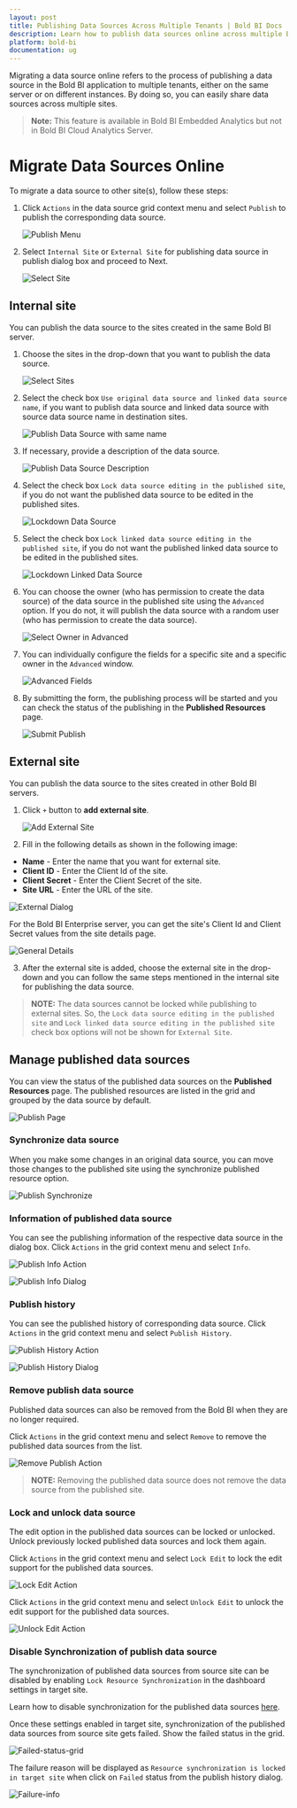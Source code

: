 ```yaml
---
layout: post
title: Publishing Data Sources Across Multiple Tenants | Bold BI Docs
description: Learn how to publish data sources online across multiple Bold BI tenants, deployed on your servers, either on the same machine or on different instances.
platform: bold-bi
documentation: ug
---
```


Migrating a data source online refers to the process of publishing a data source in the Bold BI application to multiple tenants, either on the same server or on different instances. By doing so, you can easily share data sources across multiple sites.

> **Note:** This feature is available in Bold BI Embedded Analytics but not in Bold BI Cloud Analytics Server.

# Migrate Data Sources Online
To migrate a data source to other site(s), follow these steps:

1. Click `Actions` in the data source grid context menu and select `Publish` to publish the corresponding data source.

   ![Publish Menu](/static/assets/resource-migration/migrate-data-sources-online/images/publish-datasource.png#width=55%)
	
2. Select `Internal Site` or `External Site` for publishing data source in publish dialog box and proceed to Next.

   ![Select Site](/static/assets/resource-migration/migrate-data-sources-online/images/select-site.png#width=55%)

## Internal site

You can publish the data source to the sites created in the same Bold BI server.

1. Choose the sites in the drop-down that you want to publish the data source.

   ![Select Sites](/static/assets/resource-migration/migrate-data-sources-online/images/select-sites.png#width=55%)

2. Select the check box `Use original data source and linked data source name`, if you want to publish data source and linked data source with source data source name in destination sites.

   ![Publish Data Source with same name](/static/assets/resource-migration/migrate-data-sources-online/images/publish-datasource-with-source-name.png#width=55%)

3. If necessary, provide a description of the data source.

   ![Publish Data Source Description](/static/assets/resource-migration/migrate-data-sources-online/images/publish-datasource-description.png#width=55%)

4. Select the check box `Lock data source editing in the published site`, if you do not want the published data source to be edited in the published sites.

   ![Lockdown Data Source](/static/assets/resource-migration/migrate-data-sources-online/images/lockdown-datasource.png#width=55%)

5. Select the check box `Lock linked data source editing in the published site`, if you do not want the published linked data source to be edited in the published sites.

   ![Lockdown Linked Data Source](/static/assets/resource-migration/migrate-data-sources-online/images/lockdown-linked-datasource.png#width=55%)

6. You can choose the owner (who has permission to create the data source) of the data source in the published site using the `Advanced` option. If you do not, it will publish the data source with a random user (who has permission to create the data source).

   ![Select Owner in Advanced](/static/assets/resource-migration/migrate-data-sources-online/images/advanced-owner.png#width=55%)

7. You can individually configure the fields for a specific site and a specific owner in the `Advanced` window.

   ![Advanced Fields](/static/assets/resource-migration/migrate-data-sources-online/images/advanced-field.png#width=55%)

8. By submitting the form, the publishing process will be started and you can check the status of the publishing in the **Published Resources** page.

    ![Submit Publish](/static/assets/resource-migration/migrate-data-sources-online/images/submit-publish.png#width=55%)

## External site

You can publish the data source to the sites created in other Bold BI servers.

1. Click `+` button to **add external site**.

   ![Add External Site](/static/assets/resource-migration/migrate-data-sources-online/images/add-external-site.png#width=55%)
 
2. Fill in the following details as shown in the following image:

  * **Name** - Enter the name that you want for external site.
  * **Client ID** - Enter the Client Id of the site. 
  * **Client Secret** - Enter the Client Secret of the site.
  * **Site URL** - Enter the URL of the site.

  ![External Dialog](/static/assets/resource-migration/migrate-data-sources-online/images/external-site-dialog.png#width=55%)

  For the Bold BI Enterprise server, you can get the site's Client Id and Client Secret values from the site details page. 

  ![General Details](/static/assets/resource-migration/migrate-dashboards-online/images/general-details.png)

3. After the external site is added, choose the external site in the drop-down and you can follow the same steps mentioned in the internal site for publishing the data source.
  
> **NOTE:** The data sources cannot be locked while publishing to external sites. So, the `Lock data source editing in the published site` and `Lock linked data source editing in the published site` check box options will not be shown for `External Site`.

## Manage published data sources

You can view the status of the published data sources on the **Published Resources** page. The published resources are listed in the grid and grouped by the data source by default.

![Publish Page](/static/assets/resource-migration/migrate-data-sources-online/images/publish-page.png)

### Synchronize data source

When you make some changes in an original data source, you can move those changes to the published site using the synchronize published resource option.

![Publish Synchronize](/static/assets/resource-migration/migrate-data-sources-online/images/publish-synchronize.png)

### Information of published data source

You can see the publishing information of the respective data source in the dialog box. Click `Actions` in the grid context menu and select `Info`.

![Publish Info Action](/static/assets/resource-migration/migrate-data-sources-online/images/publish-info-action.png)

![Publish Info Dialog](/static/assets/resource-migration/migrate-data-sources-online/images/publish-info-dialog.png#width=55%)

### Publish history

You can see the published history of corresponding data source. Click `Actions` in the grid context menu and select `Publish History`.

![Publish History Action](/static/assets/resource-migration/migrate-data-sources-online/images/publish-history.png)

![Publish History Dialog](/static/assets/resource-migration/migrate-data-sources-online/images/publish-history-dialog.png#width=75%)

### Remove publish data source

Published data sources can also be removed from the Bold BI when they are no longer required.

Click `Actions` in the grid context menu and select `Remove` to remove the published data sources from the list.

![Remove Publish Action](/static/assets/resource-migration/migrate-data-sources-online/images/publish-remove-action.png)

> **NOTE:** Removing the published data source does not remove the data source from the published site.

### Lock and unlock data source

The edit option in the published data sources can be locked or unlocked. Unlock previously locked published data sources and lock them again.

Click `Actions` in the grid context menu and select `Lock Edit` to lock the edit support for the published data sources.

![Lock Edit Action](/static/assets/resource-migration/migrate-data-sources-online/images/publish-datasource-lockedit.png)

Click `Actions` in the grid context menu and select `Unlock Edit` to unlock the edit support for the published data sources.

![Unlock Edit Action](/static/assets/resource-migration/migrate-data-sources-online/images/publish-datasource-unlockedit.png)

### Disable Synchronization of publish data source

The synchronization of published data sources from source site can be disabled by enabling `Lock Resource Synchronization` in the dashboard settings in target site.

Learn how to disable synchronization for the published data sources [here](/site-administration/dashboard-settings/lock-resource-synchronization/).

Once these settings enabled in target site, synchronization of the published data sources from source site gets failed. Show the failed status in the grid.

![Failed-status-grid](/static/assets/resource-migration/migrate-data-sources-online/images/datasource-failed-status.png)

The failure reason will be displayed as `Resource synchronization is locked in target site` when click on `Failed` status from the publish history dialog.

![Failure-info](/static/assets/resource-migration/migrate-data-sources-online/images/failure-info-history.png)